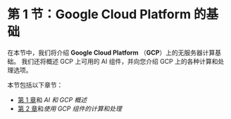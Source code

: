 # 第 1 节：Google Cloud Platform 的基础

在本节中，我们将介绍 **Google Cloud Platform** （**GCP**）上的无服务器计算基础。 我们还将概述 GCP 上可用的 AI 组件，并向您介绍 GCP 上的各种计算和处理选项。

本节包括以下章节：

*   [第 1 章](../Text/01.html)和 *AI 和 GCP 概述*
*   [第 2 章](../Text/02.html)和*使用 GCP 组件的计算和处理*